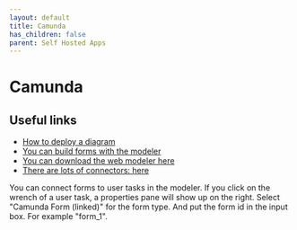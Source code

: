 ```yaml
---
layout: default
title: Camunda
has_children: false
parent: Self Hosted Apps
---
```


# Camunda

## Useful links

- [How to deploy a diagram](https://docs.camunda.io/docs/self-managed/modeler/desktop-modeler/deploy-to-self-managed/)
- [You can build forms with the modeler](https://docs.camunda.io/docs/guides/utilizing-forms/)
- [You can download the web modeler here](https://camunda.com/download/modeler/)
- [There are lots of connectors: here](https://docs.camunda.io/docs/components/connectors/out-of-the-box-connectors/available-connectors-overview/?ootb=outbound)


You can connect forms to user tasks in the modeler. If you click on the wrench of a user task,
a properties pane will show up on the right. Select "Camunda Form (linked)" for the form type.
And put the form id in the input box. For example "form_1".



